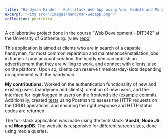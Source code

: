 ```yaml
---
title: "Handyman Finder - Full-Stack Web App using Vue, NodeJS and MongoDB"
excerpt: "<img src='/images/handyman-webapp.png'>"
collection: portfolio
---
```


A collaborative project done in the course "Web Development - DIT342" at the University of Gothenburg. (view [repo](https://github.com/adityak714/mevn-app-handyman-finder/tree/master))

This application is aimed at clients who are in search of a capable handyman, for most common reparation and maintenance/installation jobs in homes. Upon account creation, the handymen can publish an advertisement that they are willing to work, and connect with clients, also on the platform. Upon so, clients can reserve timeslots/day-slots depending on agreement with the handyman. 

**My contributions:**
Worked on the authentication functionality of new and existing users (handymen and clients), creation of new users, and the interface for login/logged in users on the frontend side ([example commit](https://github.com/adityak714/mevn-app-handyman-finder/commit/cbab4e4886135f89eaba6489b4c62439121bc62d)). Additionally, created [tests](https://github.com/adityak714/mevn-app-handyman-finder/blob/master/server/tests/server.postman_collection.json) using Postman to assess the HTTP requests on the CRUD operations, and ensuring the right response and HTTP status codes are returned.

The full-stack application was made using the tech stack: **VueJS**, **Node JS**, and **MongoDB**. The website is responsive for different screen sizes, done using media queries.